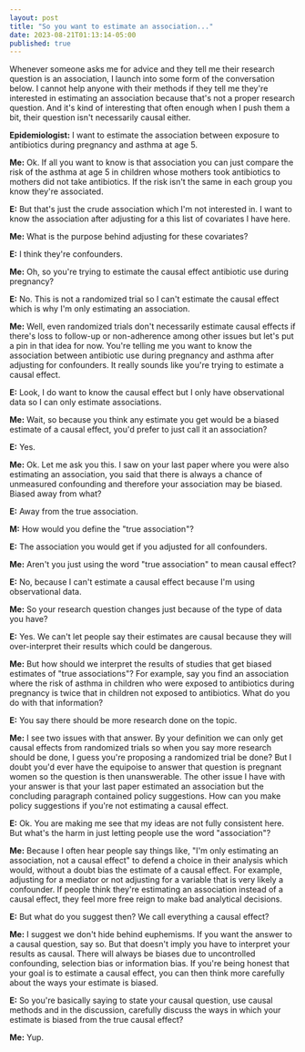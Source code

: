```yaml
---
layout: post
title: "So you want to estimate an association..."
date: 2023-08-21T01:13:14-05:00
published: true
---
```


Whenever someone asks me for advice and they tell me their research question is an association, I launch into some form of the conversation below. I cannot help anyone with their methods if they tell me they're interested in estimating an association because that's not a proper research question. And it's kind of interesting that often enough when I push them a bit, their question isn't necessarily causal either.

**Epidemiologist:** I want to estimate the association between exposure to antibiotics during pregnancy and asthma at age 5. 

**Me:** Ok. If all you want to know is that association you can just compare the risk of the asthma at age 5 in children whose mothers took antibiotics to mothers did not take antibiotics. If the risk isn't the same in each group you know they're associated.

**E:** But that's just the crude association which I'm not interested in. I want to know the association after adjusting for a this list of covariates I have here.

**Me:** What is the purpose behind adjusting for these covariates?

**E:** I think they're confounders. 

**Me:** Oh, so you're trying to estimate the causal effect antibiotic use during pregnancy?

**E:** No. This is not a randomized trial so I can't estimate the causal effect which is why I'm only estimating an association.

**Me:** Well, even randomized trials don't necessarily estimate causal effects if there's loss to follow-up or non-adherence among other issues but let's put a pin in that idea for now. You're telling me you want to know the association between antibiotic use during pregnancy and asthma after adjusting for confounders. It really sounds like you're trying to estimate a causal effect.

**E:** Look, I do want to know the causal effect but I only have observational data so I can only estimate associations.

**Me:** Wait, so because you think any estimate you get would be a biased estimate of a causal effect, you'd prefer to just call it an association?

**E:** Yes.

**Me:** Ok. Let me ask you this. I saw on your last paper where you were also estimating an association, you said that there is always a chance of unmeasured confounding and therefore your association may be biased. Biased away from what?

**E:** Away from the true association.

**M:** How would you define the "true association"?

**E:** The association you would get if you adjusted for all confounders. 

**Me:** Aren't you just using the word "true association" to mean causal effect?

**E:** No, because I can't estimate a causal effect because I'm using observational data. 

**Me:** So your research question changes just because of the type of data you have?

**E:** Yes. We can't let people say their estimates are causal because they will over-interpret their results which could be dangerous. 

**Me:** But how should we interpret the results of studies that get biased estimates of "true associations"? For example, say you find an association where the risk of asthma in children who were exposed to antibiotics during pregnancy is twice that in children not exposed to antibiotics. What do you do with that information?

**E:** You say there should be more research done on the topic. 

**Me:** I see two issues with that answer. By your definition we can only get causal effects from randomized trials so when you say more research should be done, I guess you're proposing a randomized trial be done? But I doubt you'd ever have the equipoise to answer that question is pregnant women so the question is then unanswerable. The other issue I have with your answer is that your last paper estimated an association but the concluding paragraph contained policy suggestions. How can you make policy suggestions if you're not estimating a causal effect.

**E:** Ok. You are making me see that my ideas are not fully consistent here. But what's the harm in just letting people use the word "association"?

**Me:** Because I often hear people say things like, "I'm only estimating an association, not a causal effect" to defend a choice in their analysis which would, without a doubt bias the estimate of a causal effect. For example, adjusting for a mediator or not adjusting for a variable that is very likely a confounder. If people think they're estimating an association instead of a causal effect, they feel more free reign to make bad analytical decisions.

**E:** But what do you suggest then? We call everything a causal effect?

**Me:** I suggest we don't hide behind euphemisms. If you want the answer to a causal question, say so. But that doesn't imply you have to interpret your results as causal. There will always be biases due to uncontrolled confounding, selection bias or information bias. If you're being honest that your goal is to estimate a causal effect, you can then think more carefully about the ways your estimate is biased. 

**E:** So you're basically saying to state your causal question, use causal methods and in the discussion, carefully discuss the ways in which your estimate is biased from the true causal effect?

**Me:** Yup.





